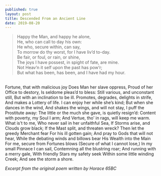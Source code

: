 ```yaml
---
published: true
layout: post
title: Descended From an Ancient Line 
date: 2019-08-20
---
```

>Happy the Man, and happy he alone,  
He, who can call to day his own:  
He who, secure within, can say,  
To morrow do thy worst, for I have liv’d to-day.  
Be fair, or foul, or rain, or shine,  
The joys I have possest, in spight of fate, are mine.  
Not Heav’n it self upon the past has pow’r;  
But what has been, has been, and I have had my hour.  
</br>
Fortune, that with malicious joy  
Does Man her slave oppress,  
Proud of her Office to destory,  
Is seldome pleas’d to bless:  
Still various, and unconstant still,  
But with an inclination to be ill.  
Promotes, degrades, delights in strife,  
And makes a Lottery of life.  
I can enjoy her while she’s kind;  
But when she dances in the wind,  
And shakes the wings, and will not stay,  
I puff the Prostitute away:  
The little or the much she gave, is quietly resign’d:  
Content with poverty, my Soul I arm;  
And Vertue, tho’ in rags, will keep me warm.  
<br/>
What is’t to me,  
Who never sail in her unfaithful Sea,  
If Storms arise, and Clouds grow black;  
If the Mast split, and threaten wreck?  
Then let the greedy Merchant fear  
For his ill gotten gain;  
And pray to Gods that will not hear,  
While the debating winds and billows bear  
His Wealth into the Main  
For me, secure from Fortunes blows  
(Secure of what I cannot lose,)  
In my small Pinnace I can sail,  
Contemning all the blustring roar;  
And running with a merry gale,  
With friendly Stars my safety seek  
Within some little winding Creek;  
And see the storm a shore.  
  
*Excerpt from the original poem written by Horace 65BC*

